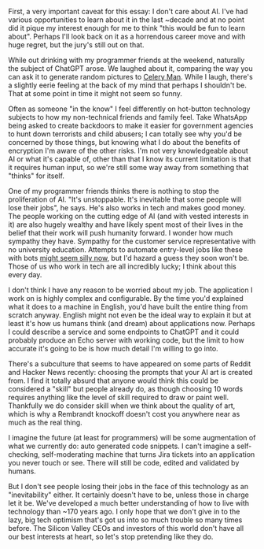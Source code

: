 First, a very important caveat for this essay: I don't care about AI. I've had various opportunities to learn about it in the last ~decade and at no point did it pique my interest enough for me to think "this would be fun to learn about". Perhaps I'll look back on it as a horrendous career move and with huge regret, but the jury's still out on that.

While out drinking with my programmer friends at the weekend, naturally the subject of ChatGPT arose. We laughed about it, comparing the way you can ask it to generate random pictures to [Celery Man](https://www.youtube.com/watch?v=a8K6QUPmv8Q). While I laugh, there's a slightly eerie feeling at the back of my mind that perhaps I shouldn't be. That at some point in time it might not seem so funny.

Often as someone "in the know" I feel differently on hot-button technology subjects to how my non-technical friends and family feel. Take WhatsApp being asked to create backdoors to make it easier for government agencies to hunt down terrorists and child abusers; I can totally see why you'd be concerned by those things, but knowing what I do about the benefits of encryption I'm aware of the other risks. I'm not very knowledgeable about AI or what it's capable of, other than that I know its current limitation is that it requires human input, so we're still some way away from something that "thinks" for itself.

One of my programmer friends thinks there is nothing to stop the proliferation of AI. "It's unstoppable. It's inevitable that some people will lose their jobs", he says. He's also works in tech and makes good money. The people working on the cutting edge of AI (and with vested interests in it) are also hugely wealthy and have likely spent most of their lives in the belief that their work will push humanity forward. I wonder how much sympathy they have. Sympathy for the customer service representative with no university education. Attempts to automate entry-level jobs like these with bots [might seem silly now](https://twitter.com/guntrip/status/1640694869785030657?s=20), but I'd hazard a guess they soon won't be. Those of us who work in tech are all incredibly lucky; I think about this every day.

I don't think I have any reason to be worried about my job. The application I work on is highly complex and configurable. By the time you'd explained what it does to a machine in English, you'd have built the entire thing from scratch anyway. English might not even be the ideal way to explain it but at least it's how us humans think (and dream) about applications now. Perhaps I could describe a service and some endpoints to ChatGPT and it could probably produce an Echo server with working code, but the limit to how accurate it's going to be is how much detail I'm willing to go into.

There's a subculture that seems to have appeared on some parts of Reddit and Hacker News recently: choosing the prompts that your AI art is created from. I find it totally absurd that anyone would think this could be considered a "skill" but people already do, as though choosing 10 words requires anything like the level of skill required to draw or paint well. Thankfully we do consider skill when we think about the quality of art, which is why a Rembrandt knockoff doesn't cost you anywhere near as much as the real thing.

I imagine the future (at least for programmers) will be some augmentation of what we currently do: auto generated code snippets. I can't imagine a self-checking, self-moderating machine that turns Jira tickets into an application you never touch or see. There will still be code, edited and validated by humans.

But I don't see people losing their jobs in the face of this technology as an "inevitability" either. It certainly doesn't have to be, unless those in charge let it be. We've developed a much better understanding of how to live with technology than ~170 years ago. I only hope that we don't give in to the lazy, big tech optimism that's got us into so much trouble so many times before. The Silicon Valley CEOs and investors of this world don't have all our best interests at heart, so let's stop pretending like they do.